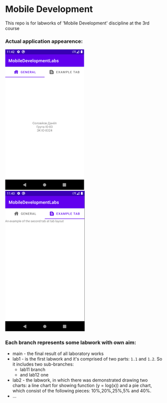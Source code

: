 # Mobile Development

This repo is for labworks of 'Mobile Development' discipline at the 3rd course

### Actual application appearence:

![](https://github.com/danilos1/mobile-development-labs/blob/main/img/app1.png)
![](https://github.com/danilos1/mobile-development-labs/blob/main/img/app2.png)

### Each branch represents some labwork with own aim:
- main - the final result of all laboratory works
- lab1 - is the first labwork and it's comprised of two parts: ```1.1``` and ```1.2```. So it includes two sub-branches:
  - lab11 branch
  - and lab12 one
- lab2 - the labwork, in which there was demonstrated drawing two charts: a line chart for showing
 function (y = log(x)) and a pie chart, which consist of the following pieces: 10%,20%,25%,5% and 40%.
- ...



